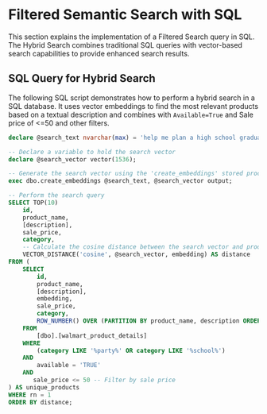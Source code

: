 # Filtered Semantic Search with SQL

This section explains the implementation of a Filtered Search query in SQL. The Hybrid Search combines traditional SQL queries with vector-based search capabilities to provide enhanced search results.

## SQL Query for Hybrid Search

The following SQL script demonstrates how to perform a hybrid search in a SQL database. It uses vector embeddings to find the most relevant products based on a textual description and combines with `Available=True` and Sale price of <=50 and other filters.

```SQL
declare @search_text nvarchar(max) = 'help me plan a high school graduation party';

-- Declare a variable to hold the search vector
declare @search_vector vector(1536);

-- Generate the search vector using the 'create_embeddings' stored procedure
exec dbo.create_embeddings @search_text, @search_vector output;

-- Perform the search query
SELECT TOP(10) 
    id, 
    product_name, 
    [description], 
    sale_price,
    category,
    -- Calculate the cosine distance between the search vector and product description vectors
    VECTOR_DISTANCE('cosine', @search_vector, embedding) AS distance
FROM (
    SELECT 
        id, 
        product_name, 
        [description], 
        embedding,
        sale_price,
        category,
        ROW_NUMBER() OVER (PARTITION BY product_name, description ORDER BY (SELECT NULL)) AS rn
    FROM 
        [dbo].[walmart_product_details]
    WHERE
        (category LIKE '%party%' OR category LIKE '%school%')
    AND
        available = 'TRUE'
    AND
       sale_price <= 50 -- Filter by sale price
) AS unique_products
WHERE rn = 1
ORDER BY distance;
```